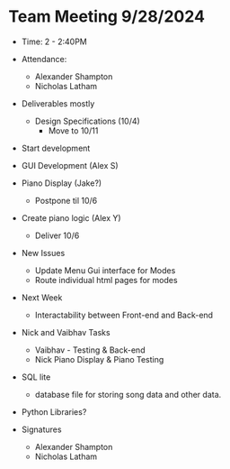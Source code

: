 # Team Meeting 9/28/2024 
* Time: 2 - 2:40PM
* Attendance:
    * Alexander Shampton
    * Nicholas Latham

* Deliverables mostly
    * Design Specifications (10/4)
        * Move to 10/11
* Start development 
* GUI Development (Alex S)
* Piano Display (Jake?)
    * Postpone til 10/6
* Create piano logic (Alex Y)
    * Deliver 10/6
* New Issues
    * Update Menu Gui interface for Modes
    * Route individual html pages for modes
* Next Week
    * Interactability between Front-end and Back-end
* Nick and Vaibhav Tasks
    * Vaibhav - Testing & Back-end
    * Nick Piano Display & Piano Testing
* SQL lite 
    * database file for storing song data and other data.
* Python Libraries?

* Signatures
    * Alexander Shampton
    * Nicholas Latham

